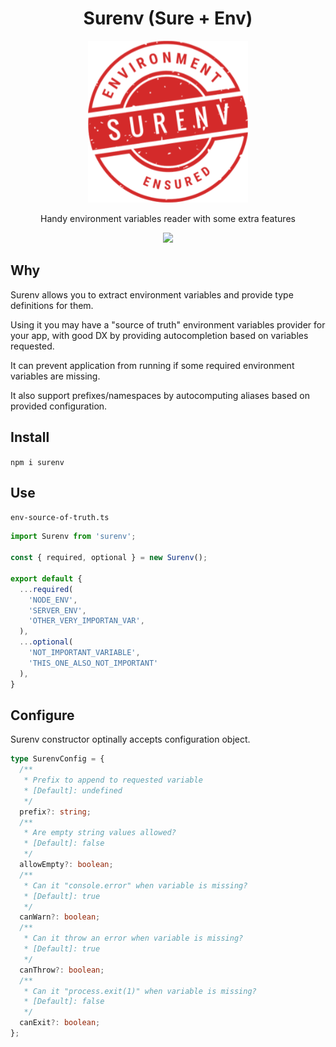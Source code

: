 <!-- markdownlint-disable -->

# **<div align="center">Surenv (Sure + Env)</div>**

<div align="center">
  <img src="./logo.png" alt="Envsure">
  <p>Handy environment variables reader with some extra features</p>
  <a href="https://codeclimate.com/github/b12k/surenv/maintainability">
    <img src="https://api.codeclimate.com/v1/badges/d865c5ba19138d89fb63/maintainability" />
  </a>
</div>

<!-- markdownlint-enable -->

## Why

Surenv allows you to extract environment variables and provide type definitions
for them.

Using it you may have a "source of truth" environment variables provider for
your app, with good DX by providing autocompletion based on variables requested.

It can prevent application from running if some required environment variables
are missing.

It also support prefixes/namespaces by autocomputing aliases based on provided
configuration.

## Install

`npm i surenv`

## Use

`env-source-of-truth.ts`

```typescript
import Surenv from 'surenv';

const { required, optional } = new Surenv();

export default {
  ...required(
    'NODE_ENV',
    'SERVER_ENV',
    'OTHER_VERY_IMPORTAN_VAR',
  ),
  ...optional(
    'NOT_IMPORTANT_VARIABLE',
    'THIS_ONE_ALSO_NOT_IMPORTANT'
  ),
}
```

## Configure

Surenv constructor optinally accepts configuration object.

```typescript
type SurenvConfig = {
  /**
   * Prefix to append to requested variable
   * [Default]: undefined
   */
  prefix?: string;
  /**
   * Are empty string values allowed?
   * [Default]: false
   */
  allowEmpty?: boolean;
  /**
   * Can it "console.error" when variable is missing?
   * [Default]: true
   */
  canWarn?: boolean;
  /**
   * Can it throw an error when variable is missing?
   * [Default]: true
   */
  canThrow?: boolean;
  /**
   * Can it "process.exit(1)" when variable is missing?
   * [Default]: false
   */
  canExit?: boolean;
};
```
